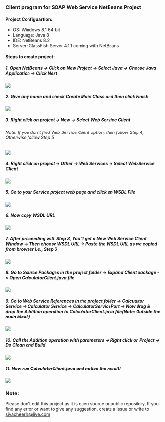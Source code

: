 ### Client program for SOAP Web Service NetBeans Project

#### Project Configuartion:
* OS: Windows 8.1 64-bit
* Language: Java 8
* IDE: NetBeans 8.2
* Server: GlassFish Server 4.1.1 coming with NetBeans

#### Steps to create project:
##### 1. Open NetBeans -> Click on New Project -> Select Java -> Choose Java Application -> Click Next
![](/screenshots/Client1.png)

##### 2. Give any name and check Create Main Class and then click Finish
![](/screenshots/Client2.png)

##### 3. Right click on project -> New -> Select Web Service Client
###### Note: If you don't find Web Service Client option, then follow Step 4, Otherwise follow Step 5
![](/screenshots/Client3.png)

##### 4. Right click on project -> Other -> Web Services -> Select Web Service Client
![](/screenshots/Client4.png)

##### 5. Go to your Service project web page and click on WSDL File
![](/screenshots/Client5.png)

##### 6. Now copy WSDL URL
![](/screenshots/Client6.png)

##### 7. After proceeding with Step 3, You'll get a New Web Service Client Window -> Then choose WSDL URL -> Paste the WSDL URL as we copied from browser i.e., Step 6
![](/screenshots/Client7.png)

##### 8. Go to Source Packages in the project folder -> Expand Client package -> Open CalculatorClient.java file
![](/screenshots/Client8.png)

##### 9. Go to Web Service References in the project folder -> Calcualtor Service -> Calculator Service -> CalculatorServicePort -> Now drag & drop the Addition operation to CalculatorClient.java file(Note: Outside the main block)
![](/screenshots/Client9.png)

##### 10. Call the Addition operation with parameters -> Right click on Project -> Do Clean and Build
![](/screenshots/Client10.png)

##### 11. Now run CalculatorClient.java and notice the result!
![](/screenshots/Client11.png)


### Note:
Please don't edit this project as it is open source or public repository, If you find any error or want to give any suggestion, create a issue or write to sivacheerla@live.com
